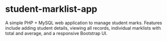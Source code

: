 # student-marklist-app

A simple PHP + MySQL web application to manage student marks. Features include adding student details, viewing all records, individual marklists with total and average, and a responsive Bootstrap UI.
